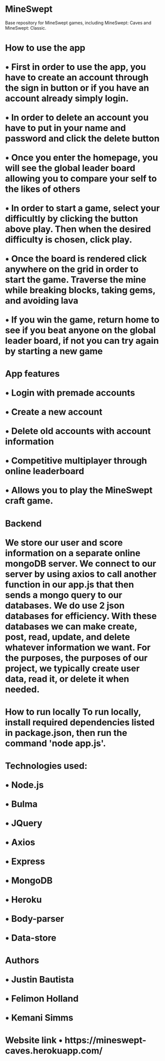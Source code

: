 # MineSwept
Base repository for MineSwept games, including MineSwept: Caves and MineSwept: Classic.

<h1>How to use the app

•    First in order to use the app, you have to create an account through the sign in button or if you have an account already simply login. 

•    In order to delete an account you  have to put in your name and password and click the delete button

•    Once you enter the homepage, you will see the global leader board allowing you to compare your self to the likes of others

•    In order to start a game, select your difficultly by clicking the button above play. Then when the desired difficulty is chosen, click play.

•    Once the board is rendered click anywhere on the grid in order to start the game. Traverse the mine while breaking blocks, taking gems, and avoiding lava

•    If you win the game, return home to see if you beat anyone on the global leader board, if not you can try again by starting a new game
</h1>
<h1>App features

•    Login with premade accounts 

•    Create a new account

•    Delete old accounts with account information 

•    Competitive multiplayer through online leaderboard 

•    Allows you to play the MineSwept craft game. 
</h1>
<h1>Backend 

We store our user and score information on a separate online mongoDB server. We connect to our server by using axios to call another function in our app.js that then sends a mongo query to our databases. We do use 2 json databases for efficiency. With these databases we can make create, post, read, update, and delete whatever information we want. For the purposes, the purposes of our project, we typically create user data, read it, or delete it when needed.
</h1>

<h1>How to run locally 
To run locally, install required dependencies listed in package.json, then run the command 'node app.js'.

</h1>

<h1>Technologies used: 

•    Node.js

•    Bulma

•    JQuery

•    Axios

•    Express

•    MongoDB

•    Heroku

•    Body-parser

•    Data-store
</h1>

<h1>Authors

•    Justin Bautista 

•    Felimon Holland

•    Kemani Simms
</h1>
<h1>Website link
•    https://mineswept-caves.herokuapp.com/
  </h1>
